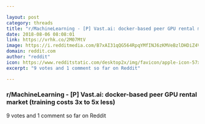```yaml
---

layout: post
category: threads
title: "r/MachineLearning - [P] Vast.ai: docker-based peer GPU rental market (training costs 3x to 5x less)"
date: 2018-08-06 08:08:01
link: https://vrhk.co/2M07MtV
image: https://i.redditmedia.com/B7xAI31qQG564RpqYMfINJ6zKMVeBzlDHDiZ4VvWd-U.jpg?s=1a4b0799f29194d554e57a6dfe30e6f2
domain: reddit.com
author: "reddit"
icon: https://www.redditstatic.com/desktop2x/img/favicon/apple-icon-57x57.png
excerpt: "9 votes and 1 comment so far on Reddit"

---
```


### r/MachineLearning - [P] Vast.ai: docker-based peer GPU rental market (training costs 3x to 5x less)

9 votes and 1 comment so far on Reddit